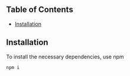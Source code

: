 ## Table of Contents

- [Installation](#installation)

## Installation

To install the necessary dependencies, use npm

```bash
npm i
```
